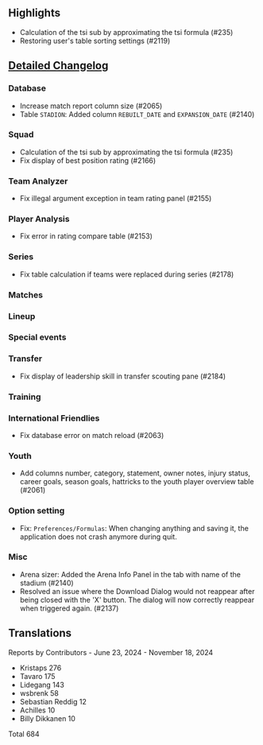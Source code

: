 ## Highlights

* Calculation of the tsi sub by approximating the tsi formula (#235)
* Restoring user's table sorting settings (#2119)

## [Detailed Changelog](https://github.com/ho-dev/HattrickOrganizer/issues?q=milestone%3A9.0)

### Database

* Increase match report column size (#2065)
* Table `STADION`: Added column `REBUILT_DATE` and `EXPANSION_DATE` (#2140)

### Squad

* Calculation of the tsi sub by approximating the tsi formula (#235)
* Fix display of best position rating (#2166)

### Team Analyzer
* Fix illegal argument exception in team rating panel (#2155)

### Player Analysis
* Fix error in rating compare table (#2153)

### Series
* Fix table calculation if teams were replaced during series (#2178)

### Matches

### Lineup

### Special events

### Transfer
* Fix display of leadership skill in transfer scouting pane (#2184)

### Training

### International Friendlies

* Fix database error on match reload (#2063)

### Youth
* Add columns number, category, statement, owner notes, injury status, career goals, season goals, hattricks to the youth player overview table (#2061)

### Option setting
* Fix: `Preferences/Formulas`: When changing anything and saving it, the application does not crash anymore during quit.

### Misc

* Arena sizer: Added the Arena Info Panel in the tab with name of the stadium (#2140)
* Resolved an issue where the Download Dialog would not reappear after being closed with the 'X' button. The dialog will now correctly reappear when triggered again. (#2137)

## Translations

Reports by Contributors - June 23, 2024 - November 18, 2024

* Kristaps 276
* Tavaro 175
* Lidegang 143
* wsbrenk 58
* Sebastian Reddig 12
* Achilles 10
* Billy Dikkanen 10

Total 684